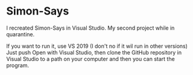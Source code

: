 # Simon-Says

I recreated Simon-Says in Visual Studio. My second project while in quarantine.

If you want to run it, use VS 2019 (I don't no if it wil run in other versions) Just push Open with Visual Studio, then clone the GitHub repository in Visual Studio to a path on your computer and then you can start the program.
